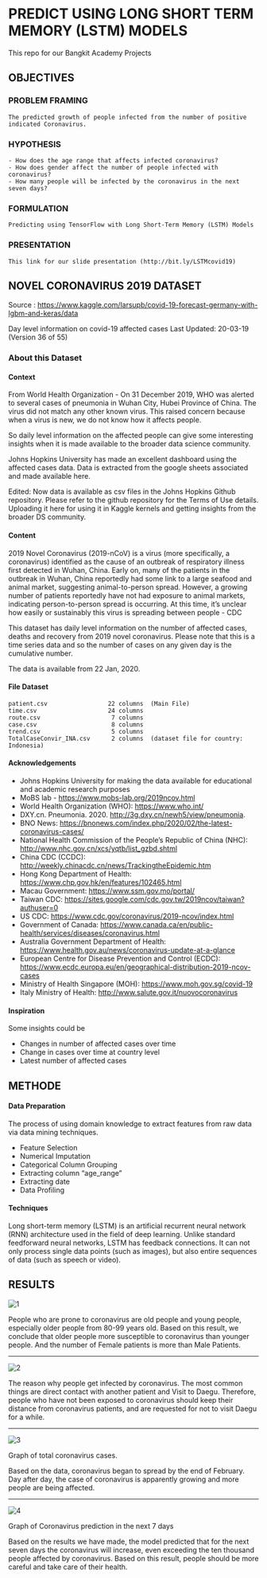 # PREDICT USING LONG SHORT TERM MEMORY (LSTM) MODELS
This repo for our Bangkit Academy Projects

## OBJECTIVES
### PROBLEM FRAMING
    The predicted growth of people infected from the number of positive indicated Coronavirus.
### HYPOTHESIS
    - How does the age range that affects infected coronavirus?
    - How does gender affect the number of people infected with coronavirus?
    - How many people will be infected by the coronavirus in the next seven days?
### FORMULATION
    Predicting using TensorFlow with Long Short-Term Memory (LSTM) Models
### PRESENTATION 
    This link for our slide presentation (http://bit.ly/LSTMcovid19)

## NOVEL CORONAVIRUS 2019 DATASET
Source : https://www.kaggle.com/larsupb/covid-19-forecast-germany-with-lgbm-and-keras/data

Day level information on covid-19 affected cases
Last Updated: 20-03-19 (Version 36 of 55)

### About this Dataset

#### Context

From World Health Organization - On 31 December 2019, WHO was alerted to several cases of pneumonia in Wuhan City, Hubei Province of China. The virus did not match any other known virus. This raised concern because when a virus is new, we do not know how it affects people.

So daily level information on the affected people can give some interesting insights when it is made available to the broader data science community.

Johns Hopkins University has made an excellent dashboard using the affected cases data. Data is extracted from the google sheets associated and made available here.

Edited: Now data is available as csv files in the Johns Hopkins Github repository. Please refer to the github repository for the Terms of Use details. Uploading it here for using it in Kaggle kernels and getting insights from the broader DS community.

#### Content

2019 Novel Coronavirus (2019-nCoV) is a virus (more specifically, a coronavirus) identified as the cause of an outbreak of respiratory illness first detected in Wuhan, China. Early on, many of the patients in the outbreak in Wuhan, China reportedly had some link to a large seafood and animal market, suggesting animal-to-person spread. However, a growing number of patients reportedly have not had exposure to animal markets, indicating person-to-person spread is occurring. At this time, it’s unclear how easily or sustainably this virus is spreading between people - CDC

This dataset has daily level information on the number of affected cases, deaths and recovery from 2019 novel coronavirus. Please note that this is a time series data and so the number of cases on any given day is the cumulative number.

The data is available from 22 Jan, 2020.

#### File Dataset

    patient.csv                 22 columns  (Main File)
    time.csv                    24 columns  
    route.csv                    7 columns
    case.csv                     8 columns
    trend.csv                    5 columns
    TotalCaseConvir_INA.csv      2 columns  (dataset file for country: Indonesia)

#### Acknowledgements

- Johns Hopkins University for making the data available for educational and academic research purposes
- MoBS lab - https://www.mobs-lab.org/2019ncov.html
- World Health Organization (WHO): https://www.who.int/
- DXY.cn. Pneumonia. 2020. http://3g.dxy.cn/newh5/view/pneumonia.
- BNO News: https://bnonews.com/index.php/2020/02/the-latest-coronavirus-cases/
- National Health Commission of the People’s Republic of China (NHC): http://www.nhc.gov.cn/xcs/yqtb/list_gzbd.shtml
- China CDC (CCDC): http://weekly.chinacdc.cn/news/TrackingtheEpidemic.htm
- Hong Kong Department of Health: https://www.chp.gov.hk/en/features/102465.html
- Macau Government: https://www.ssm.gov.mo/portal/
- Taiwan CDC: https://sites.google.com/cdc.gov.tw/2019ncov/taiwan?authuser=0
- US CDC: https://www.cdc.gov/coronavirus/2019-ncov/index.html
- Government of Canada: https://www.canada.ca/en/public-health/services/diseases/coronavirus.html
- Australia Government Department of Health: https://www.health.gov.au/news/coronavirus-update-at-a-glance
- European Centre for Disease Prevention and Control (ECDC): https://www.ecdc.europa.eu/en/geographical-distribution-2019-ncov-cases
- Ministry of Health Singapore (MOH): https://www.moh.gov.sg/covid-19
- Italy Ministry of Health: http://www.salute.gov.it/nuovocoronavirus

#### Inspiration

Some insights could be
- Changes in number of affected cases over time
- Change in cases over time at country level
- Latest number of affected cases

## METHODE
#### Data Preparation

The process of using domain knowledge to extract features from raw data via data mining techniques.

* Feature Selection
* Numerical Imputation
* Categorical Column Grouping
* Extracting column “age_range”
* Extracting date
* Data Profiling

#### Techniques

Long short-term memory (LSTM) is an artificial recurrent neural network (RNN) architecture used in the field of deep learning. Unlike standard feedforward neural networks, LSTM has feedback connections. It can not only process single data points (such as images), but also entire sequences of data (such as speech or video).

## RESULTS

![1](covid19/1.png)

People who are prone to coronavirus are old people and young people, especially older people from 80-99 years old. Based on this result, we conclude that older people more susceptible to coronavirus than younger people. And the number of Female patients is more than Male Patients.

____

![2](covid19/2.png)

The reason why people get infected by coronavirus. The most common things are direct contact with another patient and Visit to Daegu. Therefore, people who have not been exposed to coronavirus should keep their distance from coronavirus patients, and are requested for not to visit Daegu for a while.

_____

![3](covid19/3.png)

Graph of total coronavirus cases.

Based on the data, coronavirus began to spread by the end of February. Day after day, the case of coronavirus is apparently growing and more people are being affected.

____

![4](covid19/4.png)

Graph of Coronavirus prediction in the next 7 days

Based on the results we have made, the model predicted that for the next seven days the coronavirus will increase, even exceeding the ten thousand people affected by coronavirus. Based on this result, people should be more careful and take care of their health.

